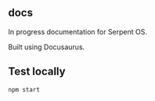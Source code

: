 ## docs

In progress documentation for Serpent OS.

Built using Docusaurus.

## Test locally

`npm start`
